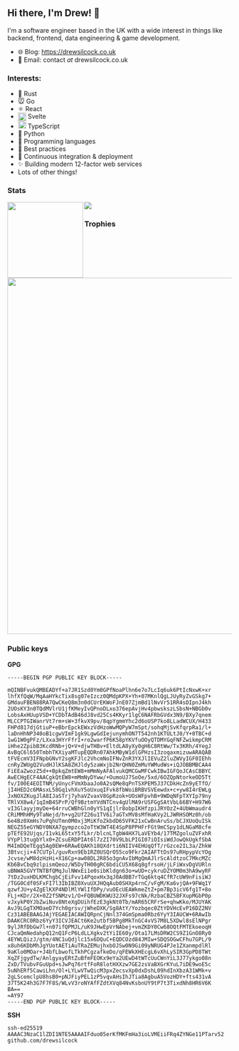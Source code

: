## Hi there, I'm Drew! 👋

I'm a software engineer based in the UK with a wide interest in things like backend, frontend, data engineering & game development.

- 🌐 Blog: https://drewsilcock.co.uk
- 📧 Email: contact *at* drewsilcock.co.uk

### Interests:

- 🦀 Rust
- 🐭 Go
- ⚛ React
- <img src="https://upload.wikimedia.org/wikipedia/commons/1/1b/Svelte_Logo.svg" alt="Svelte Logo" width="18" align="top"> Svelte
- <img src="https://camo.githubusercontent.com/a6a747f82f3407a1a50d08092533c1ab72b8d9fce5b931d34007f9a1bf5c888e/68747470733a2f2f656d6f6a69732e736c61636b6d6f6a69732e636f6d2f656d6f6a69732f696d616765732f313437393734353435382f313338332f747970657363726970742e706e67" alt="TypeScript Logo" width="18" align="bottom"> TypeScript
- 🐍 Python
- 💬 Programming languages
- 🙌 Best practices
- 🚀 Continuous integration & deployment
- ✨ Building modern 12-factor web services
- Lots of other things!

### Stats

<div>
  <img height="170" align="left" src="https://github-readme-stats.vercel.app/api?username=drewsilcock&count_private=true&include_all_commits=true&show_icons=true&theme=onedark&hide_border=true" />
  <img src="https://github-readme-stats.vercel.app/api/top-langs/?username=drewsilcock&count_private=true&include_all_commits=true&show_icons=true&theme=onedark&hide=Vim%20script&hide_border=true" />
</div>

### Trophies

<img width=800 src="https://github-profile-trophy.vercel.app/?username=drewsilcock&column=7&theme=onedark&no-frame=true"/>


### Public keys

**GPG**

```
-----BEGIN PGP PUBLIC KEY BLOCK-----

mQINBFvukQMBEADYf+a7JR1Szd0Ym0GPfNoaPlhn6e7o7LcIq6uk6PtIcNxwK+xr
lhfXfQqW/MqAaHYkcTix8sg07eIzcz0QMdpKPX+Yh+07MKnlQgLJUyRyZvGSkg7+
GMdauFBEN88RA7QwCKeQ8m3n0dCUrEKWoFJnE07ZjmBd1lNvVr51RR4sDIpnJ4kh
2UOsKY3n0TQdMVlrU1jfKMeyIvQPnoDLxo376epAvjHv4pbwskszLSbsN+NBGb0v
LobsAxHUupVSD+YCDbTAdB46dJ8vd25Cs4KKyr1lgC6NAFRbGVdx3N9/BXy7qnem
MLCCPTGIWanrVt7rm+sW+3fkvX9pv/8qpYgmmYhc2d6oUSP7ko8LLadWCUX/H433
FHPd817djGtiuP+eBbrEpckEWxzVdHzoWwMQPyW7mSpt/sohqMjSvKfqrpRa1/l+
laDnHhNP340oB1cgwVImF1gk9LgwGdIejunymhON7T542nh1KTULtJ0/Y+0TBC+d
1wG1W0gPFz/LXxa3HYrFfrI+ro2warfP6K58pYKVfuOOyQTDMYGqFNFZwikmpCRM
iHhe2ZpibB3KcdRNb+jQ+V+djwTHBv+EltdLA8yXy0gH6C8RtWw/Tx3KRh/4YegJ
AvBqC6l650TmbhTKXiyaMTupEQDRn07AhkMByW1dlGPHzsI3zoqaxmizuwARAQAB
tFVEcmV3IFNpbGNvY2sgKFJlc2VhcmNoIFNvZnR3YXJlIEVuZ2luZWVyIGF0IEhh
cnRyZWUgQ2VudHJlKSA8ZHJldy5zaWxjb2NrQHN0ZmMuYWMudWs+iQJOBBMBCAA4
FiEEaZwozZ5d++BpkqZmtEW8+mMmNyAFAlvukQMCGwMFCwkIBwIGFQoJCAsCBBYC
AwECHgECF4AACgkQtEW8+mMmNyDYww/+OumoUJ7SoOe/5xd/6OZQpNtorkeOD5Tt
fv/I00E4EOITNM/yUnycFVmXbaaJo0A2sQMe8qPnTSXPEM5J37CDkHcZn9yETfO/
jI4HED2c6MAsxL58Gq1vhXuY5oUxuqIFvk8fbWoiBRBVSVEewdx+c+yw8I4rEWLg
JxNOXZKugJlA8IJaSTrj7yhaVZvaxV8GpRzok+UOsWFpvhB+9WDqNFpTXYIp79ny
TRlVX8w4/1qImB4SPrP/Qf9BztmYVdNTCnv4gUlMA9rUSFGgSAtVbL66BY+H97W6
vI3GlayyjmyDe+64rruCWBhGln0yYS1qIjlr8obpIKHfzpiJRYOzZ+4UbWmaudr4
CRiMMhHMy9TaNejd/h+vg2UfZ26u1TV6i7aGTxMV8sMfHaKVy2LJWRHSOMz0h/ob
6e4Bz0XmHs7uPqhUTmn0M0xj3MiKfoZkbdD65VFK21xCwBnAruSs/bCJXUoQuISk
NEGZ55eGYNDY0NXA7gympzco2oTtW3WT4E4SpP8PPHFrFGt9mCSpy1dLNGaM8cfe
pTEfE92Ujqs/I1vkL65txY5fLkr/blcnLTgbW4HX7LaVEYb4/17TMZgoluZVFxhR
VYpPl3tugbYlx0+ZCsuERDPIAt6l7zZI70V9LbLPIGI07iOIsiWdJowQkUgkfSbA
M4ImDQeTEgq5Ag0EW+6RAwEQAKh18QXdrti6NIIV4EHUqQfT/rGzce2IL3a/ZhkW
3Btvcji+47CUTpl/guvRxn9Eb1RZ0USQrO55co9Fkr2AIAFTtDs97uRHpypVcYOg
Jcvse/wM8dzHzHi+X16Cp+aw08DL2R85o3gnAvIbMgQmAJlrScAldtzoC7MkcMZc
Kb6BvCbq9zlpismQeoz/W5DyTH00gRC6bdiCU5X68q8gfrsoH/jLFiWxvDgVURln
uBNWA5GVYTNTBfQMqJulNWxEi1e0sibKldgn63o+wUD+cykruDZYOM0m3hA9wyRF
7tDz2uxHDLKMChgbCjEiFvv14PqoxHx3qJ0AdBB7rTGq6ktq4CfR7cUW9nFisiWJ
/TGG0Cdf0SFxFI7l3IbIBZ0XvuUXJHQqAub0SHXp4rnC/vFgM/Ka6vjQA+9FWq1Y
qzwfJU+y4ZgElKXP4NDlMlYWlIfDPy/vuOEcUEAWkmeZtZ+pm7Bp3icV6fg1T+8o
FLj+KDr/2X+0Z2f5NMzv1/O+FQBUWDKWU32JXFs97cNk/RzbaCBZ5BFXupMGbP0p
vJxykP0YJbZwiNuv8NteXgDUihfEzE3gkNt0Tb/mAR65CRFrSe+qhwKko/MJUYAK
AvJ9LGgTXMOaeD7Ych0grsv/jWheDXK/Sg8AtY/Yozbqec0ZtYDVHcEvP16DZ2NV
Cz31ABEBAAGJAjYEGAEIACAWIQRpnCjNnl374GmSpma0Rbz6YyY3IAUCW+6RAwIb
DAAKCRC0Rbz6YyY3ICVJEACt6Ke2utbf5BPg8MkTnGC4vVS7M8L5XDwl8sElNPgr
9ylJRfDbGw7l+n07ifQPMJL/uK9JHwEpVrNAbej+vmZKDY0Cw68OQtFMTEkoeoqH
CJcaQmNedahpQ12nQ1FcP6LdLLXgkv2tYiIE60y/Ota17LMsDRW2CS9Z1GnO8Ry0
4EYWLQizJ/gtm/4NC1uQdjlc15x6DQuC+EQDCOzd84JMIw+SDQSOGwCFhu7GPL/9
x8uh6KDbMhJgYUotAETiAuTRaZEMujhxbOJSw0N9Gi09yNRUG4PJe1ZXanmpdlRl
9aKlo0MOar+J4bfLbwofLTkhPCgzafkeDo/qFEWkXHEcgL6vXhLySIR3GpPD8TWt
XqZFjgydTw/AnlgyayERtZuBfmFEOKx9eYa2UEwD4tWTcUuCWnYiL3J77ykgo08n
ZxD/TVubvFGuUpd+sJwPq76rtfFoR8lotHXXzw7GE2zsVaBXGrKYuL7iDE9woE5c
5uNhERf5CawiLhn/Ol+LYLwVTwQicM3pxZecsvXp0dxDshL09hdInXbzA31WMk+v
2gLScemclpU8hsB0+pNJFiyPEL1zP5vqvAHsIhJTia8AgbuA5VozHDY+fts431vA
37T5K24h3G7F7F8S/WLvV3roNYAfFZdtXVq84NvKsbnUY9tP7t3TixdNh8HR6V6K
BA==
=AY97
-----END PGP PUBLIC KEY BLOCK-----
```

**SSH**

```
ssh-ed25519 AAAAC3NzaC1lZDI1NTE5AAAAIFduo05erKfMKFmHa3ioLVMEiiFRq4ZYNGe11PTarv52 github.com/drewsilcock
```
